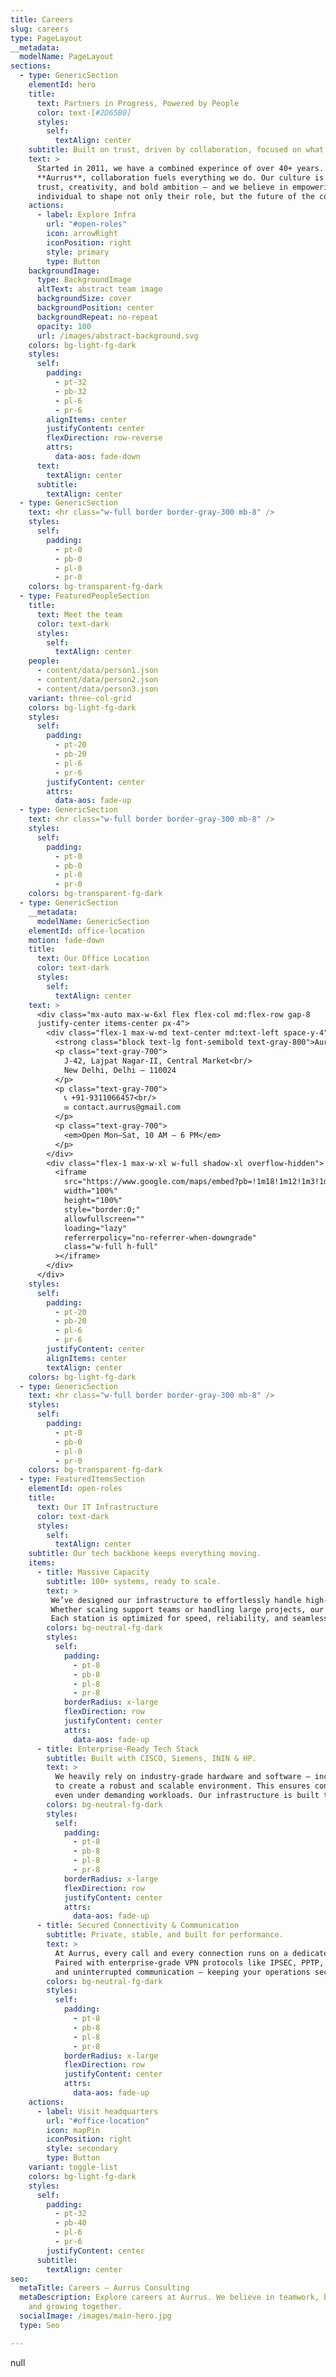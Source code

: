 ```yaml
---
title: Careers
slug: careers
type: PageLayout
__metadata:
  modelName: PageLayout
sections:
  - type: GenericSection
    elementId: hero
    title:
      text: Partners in Progress, Powered by People
      color: text-[#2D65B0]
      styles:
        self:
          textAlign: center
    subtitle: Built on trust, driven by collaboration, focused on what matters to you.
    text: >
      Started in 2011, we have a combined experince of over 40+ years. At
      **Aurrus**, collaboration fuels everything we do. Our culture is rooted in
      trust, creativity, and bold ambition — and we believe in empowering each
      individual to shape not only their role, but the future of the company.
    actions:
      - label: Explore Infra
        url: "#open-roles"
        icon: arrowRight
        iconPosition: right
        style: primary
        type: Button
    backgroundImage:
      type: BackgroundImage
      altText: abstract team image
      backgroundSize: cover
      backgroundPosition: center
      backgroundRepeat: no-repeat
      opacity: 100
      url: /images/abstract-background.svg
    colors: bg-light-fg-dark
    styles:
      self:
        padding:
          - pt-32
          - pb-32
          - pl-6
          - pr-6
        alignItems: center
        justifyContent: center
        flexDirection: row-reverse
        attrs:
          data-aos: fade-down
      text:
        textAlign: center
      subtitle:
        textAlign: center
  - type: GenericSection
    text: <hr class="w-full border border-gray-300 mb-8" />
    styles:
      self:
        padding:
          - pt-0
          - pb-0
          - pl-0
          - pr-0
    colors: bg-transparent-fg-dark
  - type: FeaturedPeopleSection
    title:
      text: Meet the team
      color: text-dark
      styles:
        self:
          textAlign: center
    people:
      - content/data/person1.json
      - content/data/person2.json
      - content/data/person3.json
    variant: three-col-grid
    colors: bg-light-fg-dark
    styles:
      self:
        padding:
          - pt-20
          - pb-20
          - pl-6
          - pr-6
        justifyContent: center
        attrs:
          data-aos: fade-up
  - type: GenericSection
    text: <hr class="w-full border border-gray-300 mb-8" />
    styles:
      self:
        padding:
          - pt-0
          - pb-0
          - pl-0
          - pr-0
    colors: bg-transparent-fg-dark
  - type: GenericSection
    __metadata:
      modelName: GenericSection
    elementId: office-location
    motion: fade-down
    title:
      text: Our Office Location
      color: text-dark
      styles:
        self:
          textAlign: center
    text: >
      <div class="mx-auto max-w-6xl flex flex-col md:flex-row gap-8
      justify-center items-center px-4">
        <div class="flex-1 max-w-md text-center md:text-left space-y-4">
          <strong class="block text-lg font-semibold text-gray-800">Aurrus HQ</strong>
          <p class="text-gray-700">
            J‑42, Lajpat Nagar‑II, Central Market<br/>
            New Delhi, Delhi – 110024
          </p>
          <p class="text-gray-700">
            📞 +91‑9311066457<br/>
            ✉️ contact.aurrus@gmail.com
          </p>
          <p class="text-gray-700">
            <em>Open Mon–Sat, 10 AM – 6 PM</em>
          </p>
        </div>
        <div class="flex-1 max-w-xl w-full shadow-xl overflow-hidden">
          <iframe
            src="https://www.google.com/maps/embed?pb=!1m18!1m12!1m3!1d14016.812907460232!2d77.2380377!3d28.5726441!2m3!1f0!2f0!3f0!3m2!1i1024!2i768!4f13.1!3m3!1m2!1s0x390ce3c192e25b11%3A0x7c7e73ae727c2f75!2sLajpat%20Nagar%20II%2C%20New%20Delhi%2C%20Delhi%20110024!5e0!3m2!1sen!2sin!4v1690999999999"
            width="100%"
            height="100%"
            style="border:0;"
            allowfullscreen=""
            loading="lazy"
            referrerpolicy="no-referrer-when-downgrade"
            class="w-full h-full"
          ></iframe>
        </div>
      </div>
    styles:
      self:
        padding:
          - pt-20
          - pb-20
          - pl-6
          - pr-6
        justifyContent: center
        alignItems: center
        textAlign: center
    colors: bg-light-fg-dark
  - type: GenericSection
    text: <hr class="w-full border border-gray-300 mb-8" />
    styles:
      self:
        padding:
          - pt-0
          - pb-0
          - pl-0
          - pr-0
    colors: bg-transparent-fg-dark
  - type: FeaturedItemsSection
    elementId: open-roles
    title:
      text: Our IT Infrastructure
      color: text-dark
      styles:
        self:
          textAlign: center
    subtitle: Our tech backbone keeps everything moving.
    items:
      - title: Massive Capacity
        subtitle: 100+ systems, ready to scale.
        text: >
         We’ve designed our infrastructure to effortlessly handle high-volume workloads with more than 100 fully-equipped workstations.
         Whether scaling support teams or handling large projects, our setup ensures uninterrupted productivity without bottlenecks.
         Each station is optimized for speed, reliability, and seamless integration into voice and non-voice workflows.
        colors: bg-neutral-fg-dark
        styles:
          self:
            padding:
              - pt-8
              - pb-8
              - pl-8
              - pr-8
            borderRadius: x-large
            flexDirection: row
            justifyContent: center
            attrs:
              data-aos: fade-up
      - title: Enterprise-Ready Tech Stack
        subtitle: Built with CISCO, Siemens, ININ & HP.
        text: >
          We heavily rely on industry-grade hardware and software — including CISCO routers, Siemens switches, ININ predictive dialers, and HP servers;
          to create a robust and scalable environment. This ensures consistent performance and enterprise-level reliability across all operations,
          even under demanding workloads. Our infrastructure is built to adapt, expand, and deliver without compromise.
        colors: bg-neutral-fg-dark
        styles:
          self:
            padding:
              - pt-8
              - pb-8
              - pl-8
              - pr-8
            borderRadius: x-large
            flexDirection: row
            justifyContent: center
            attrs:
              data-aos: fade-up
      - title: Secured Connectivity & Communication
        subtitle: Private, stable, and built for performance.
        text: >
          At Aurrus, every call and every connection runs on a dedicated SIP trunk network, ensuring seamless voice quality and reliable internet access.
          Paired with enterprise-grade VPN protocols like IPSEC, PPTP, and L2TP, our infrastructure is designed for total data privacy
          and uninterrupted communication — keeping your operations secure, efficient, and compliant at all times.
        colors: bg-neutral-fg-dark
        styles:
          self:
            padding:
              - pt-8
              - pb-8
              - pl-8
              - pr-8
            borderRadius: x-large
            flexDirection: row
            justifyContent: center
            attrs:
              data-aos: fade-up
    actions:
      - label: Visit headquarters
        url: "#office-location"
        icon: mapPin
        iconPosition: right
        style: secondary
        type: Button
    variant: toggle-list
    colors: bg-light-fg-dark
    styles:
      self:
        padding:
          - pt-32
          - pb-40
          - pl-6
          - pr-6
        justifyContent: center
      subtitle:
        textAlign: center
seo:
  metaTitle: Careers – Aurrus Consulting
  metaDescription: Explore careers at Aurrus. We believe in teamwork, bold ideas,
    and growing together.
  socialImage: /images/main-hero.jpg
  type: Seo

---
```

null

